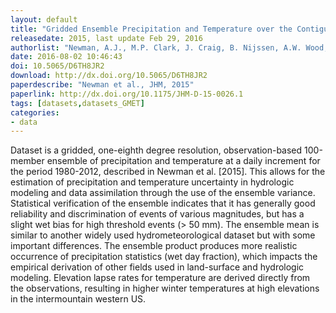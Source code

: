 ```yaml
---
layout: default
title: "Gridded Ensemble Precipitation and Temperature over the Contiguous United States"
releasedate: 2015, last update Feb 29, 2016
authorlist: "Newman, A.J., M.P. Clark, J. Craig, B. Nijssen, A.W. Wood, and E.D. Gutmann"
date: 2016-08-02 10:46:43
doi: 10.5065/D6TH8JR2
download: http://dx.doi.org/10.5065/D6TH8JR2
paperdescribe: "Newman et al., JHM, 2015"
paperlink: http://dx.doi.org/10.1175/JHM-D-15-0026.1
tags: [datasets,datasets_GMET]
categories:
- data
---
```


Dataset is a gridded, one-eighth degree resolution, observation-based 100-member ensemble of precipitation and temperature at a daily increment for the period 1980-2012, described in Newman et al. [2015]. This allows for the estimation of precipitation and temperature uncertainty in hydrologic modeling and data assimilation through the use of the ensemble variance. Statistical verification of the ensemble indicates that it has generally good reliability and discrimination of events of various magnitudes, but has a slight wet bias for high threshold events (> 50 mm). The ensemble mean is similar to another widely used hydrometeorological dataset but with some important differences. The ensemble product produces more realistic occurrence of precipitation statistics (wet day fraction), which impacts the empirical derivation of other fields used in land-surface and hydrologic modeling. Elevation lapse rates for temperature are derived directly from the observations, resulting in higher winter temperatures at high elevations in the intermountain western US.
